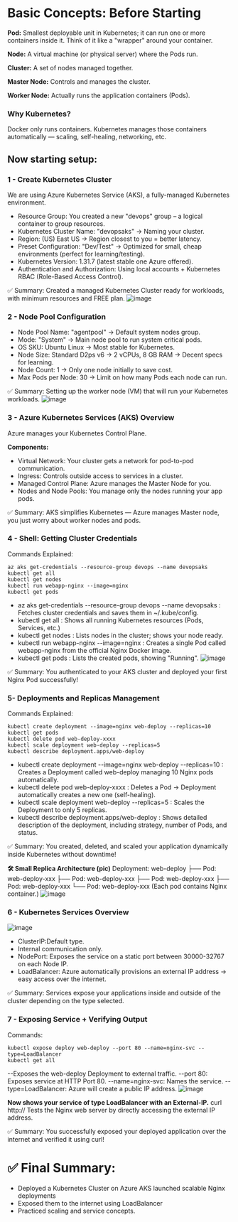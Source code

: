 # Basic Concepts: Before Starting
**Pod:** Smallest deployable unit in Kubernetes; it can run one or more containers inside it. Think of it like a "wrapper" around your container.

**Node:** A virtual machine (or physical server) where the Pods run.

**Cluster:** A set of nodes managed together.

**Master Node:** Controls and manages the cluster.

**Worker Node:** Actually runs the application containers (Pods).


### Why Kubernetes?
Docker only runs containers. Kubernetes manages those containers automatically — scaling, self-healing, networking, etc.

## Now starting setup:
###  1 - Create Kubernetes Cluster
We are using Azure Kubernetes Service (AKS), a fully-managed Kubernetes environment.
- Resource Group: You created a new "devops" group – a logical container to group resources.
- Kubernetes Cluster Name: "devopsaks" → Naming your cluster.
- Region: (US) East US → Region closest to you = better latency.
- Preset Configuration: "Dev/Test" → Optimized for small, cheap environments (perfect for learning/testing).
- Kubernetes Version: 1.31.7 (latest stable one Azure offered).
- Authentication and Authorization: Using local accounts + Kubernetes RBAC (Role-Based Access Control).

✅ Summary:
Created a managed Kubernetes Cluster ready for workloads, with minimum resources and FREE plan.
![image](https://github.com/user-attachments/assets/cf5cfa9c-a3f8-434c-8338-ba393497bab4)

### 2 - Node Pool Configuration
- Node Pool Name: "agentpool" → Default system nodes group.
- Mode: "System" → Main node pool to run system critical pods.
- OS SKU: Ubuntu Linux → Most stable for Kubernetes.
- Node Size: Standard D2ps v6 → 2 vCPUs, 8 GB RAM → Decent specs for learning.
- Node Count: 1 → Only one node initially to save cost.
- Max Pods per Node: 30 → Limit on how many Pods each node can run.

✅ Summary:
Setting up the worker node (VM) that will run your Kubernetes workloads.
![image](https://github.com/user-attachments/assets/dca565a4-ee1d-4ed4-bd6e-b7278132a7bf)

### 3 - Azure Kubernetes Services (AKS) Overview
Azure manages your Kubernetes Control Plane.

**Components:**
- Virtual Network: Your cluster gets a network for pod-to-pod communication.
- Ingress: Controls outside access to services in a cluster.
- Managed Control Plane: Azure manages the Master Node for you.
- Nodes and Node Pools: You manage only the nodes running your app pods.

✅ Summary:
AKS simplifies Kubernetes — Azure manages Master node, you just worry about worker nodes and pods.

### 4 - Shell: Getting Cluster Credentials
Commands Explained:
```
az aks get-credentials --resource-group devops --name devopsaks
kubectl get all
kubectl get nodes
kubectl run webapp-nginx --image=nginx
kubectl get pods
```
- az aks get-credentials --resource-group devops --name devopsaks : Fetches cluster credentials and saves them in ~/.kube/config.
- kubectl get all : Shows all running Kubernetes resources (Pods, Services, etc.)
- kubectl get nodes : Lists nodes in the cluster; shows your node ready.
- kubectl run webapp-nginx --image=nginx : Creates a single Pod called webapp-nginx from the official Nginx Docker image.
- kubectl get pods : Lists the created pods, showing "Running".
![image](https://github.com/user-attachments/assets/3930c02c-8df7-4509-87a4-f5aba2e1c678)

✅ Summary:
You authenticated to your AKS cluster and deployed your first Nginx Pod successfully!

### 5- Deployments and Replicas Management
Commands Explained:
```
kubectl create deployment --image=nginx web-deploy --replicas=10
kubectl get pods
kubectl delete pod web-deploy-xxxx
kubectl scale deployment web-deploy --replicas=5
kubectl describe deployment.apps/web-deploy
```
- kubectl create deployment --image=nginx web-deploy --replicas=10 : Creates a Deployment called web-deploy managing 10 Nginx pods automatically.
- kubectl delete pod web-deploy-xxxx : Deletes a Pod → Deployment automatically creates a new one (self-healing).
- kubectl scale deployment web-deploy --replicas=5 : Scales the Deployment to only 5 replicas.
- kubectl describe deployment.apps/web-deploy : Shows detailed description of the deployment, including strategy, number of Pods, and status.

✅ Summary:
You created, deleted, and scaled your application dynamically inside Kubernetes without downtime!

**🛠 Small Replica Architecture (pic)**
Deployment: web-deploy
 ├── Pod: web-deploy-xxx
 ├── Pod: web-deploy-xxx
 ├── Pod: web-deploy-xxx
 ├── Pod: web-deploy-xxx
 └── Pod: web-deploy-xxx
(Each pod contains Nginx container.)
![image](https://github.com/user-attachments/assets/4da94fb5-a044-4f66-8108-de4dc099389e)

### 6 - Kubernetes Services Overview
![image](https://github.com/user-attachments/assets/8f9a078a-4bc5-49c4-b005-00bb251b1175)

- ClusterIP:Default type.
- Internal communication only.
- NodePort: Exposes the service on a static port between 30000-32767 on each Node IP.
- LoadBalancer: Azure automatically provisions an external IP address → easy access over the internet.

✅ Summary:
Services expose your applications inside and outside of the cluster depending on the type selected.

### 7 - Exposing Service + Verifying Output
Commands:
```
kubectl expose deploy web-deploy --port 80 --name=nginx-svc --type=LoadBalancer
kubectl get all
```
--Exposes the web-deploy Deployment to external traffic.
--port 80: Exposes service at HTTP Port 80.
--name=nginx-svc: Names the service.
--type=LoadBalancer: Azure will create a public IP address.
![image](https://github.com/user-attachments/assets/d477f04c-aea6-4b83-8f88-085d1f9dd5aa)

**Now shows your service of type LoadBalancer with an External-IP.**
curl http://<External-IP>
Tests the Nginx web server by directly accessing the external IP address.

✅ Summary:
You successfully exposed your deployed application over the internet and verified it using curl!

# ✅ Final Summary:
- Deployed a Kubernetes Cluster on Azure AKS launched scalable Nginx deployments
- Exposed them to the internet using LoadBalancer
- Practiced scaling and service concepts.

